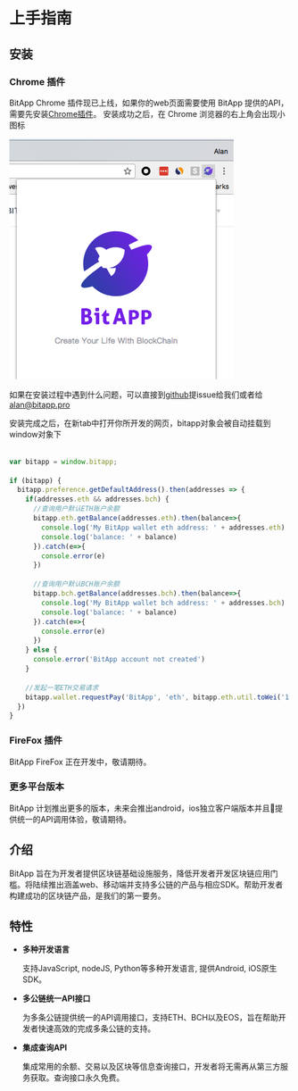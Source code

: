 # 上手指南

## 安装

### Chrome 插件

BitApp Chrome 插件现已上线，如果你的web页面需要使用 BitApp 提供的API，需要先安装[Chrome插件](http://www.bitapp.net)。
安装成功之后，在 Chrome 浏览器的右上角会出现小图标

![安装成功](./install-success.png)

如果在安装过程中遇到什么问题，可以直接到[github](https://github.com/bitapp)提issue给我们或者给 [alan@bitapp.pro](mailto:alan@bitapp.pro)

安装完成之后，在新tab中打开你所开发的网页，bitapp对象会被自动挂载到window对象下

```js

var bitapp = window.bitapp;

if (bitapp) {
  bitapp.preference.getDefaultAddress().then(addresses => {
    if(addresses.eth && addresses.bch) {
      //查询用户默认ETH账户余额
      bitapp.eth.getBalance(addresses.eth).then(balance=>{
        console.log('My BitApp wallet eth address: ' + addresses.eth)
        console.log('balance: ' + balance)
      }).catch(e=>{
        console.error(e)
      })

      //查询用户默认BCH账户余额
      bitapp.bch.getBalance(addresses.bch).then(balance=>{
        console.log('My BitApp wallet bch address: ' + addresses.bch)
        console.log('balance: ' + balance)
      }).catch(e=>{
        console.error(e)
      })
    } else {
      console.error('BitApp account not created')
    }

    //发起一笔ETH交易请求
    bitapp.wallet.requestPay('BitApp', 'eth', bitapp.eth.util.toWei('1', 'ether'), bitapp.eth.util.toWei('3', 'gwei'), '0x1e5776c667e1EB857726D96e63e524f9f3479Df2', '', 'BitApp转账示例')
  })
}

```

### FireFox 插件

BitApp FireFox 正在开发中，敬请期待。

### 更多平台版本

BitApp 计划推出更多的版本，未来会推出android，ios独立客户端版本并且提供统一的API调用体验，敬请期待。

## 介绍

BitApp 旨在为开发者提供区块链基础设施服务，降低开发者开发区块链应用门槛。将陆续推出涵盖web、移动端并支持多公链的产品与相应SDK。帮助开发者构建成功的区块链产品，是我们的第一要务。

## 特性

- **多种开发语言**

  支持JavaScript, nodeJS, Python等多种开发语言, 提供Android, iOS原生SDK。

- **多公链统一API接口**

  为多条公链提供统一的API调用接口，支持ETH、BCH以及EOS，旨在帮助开发者快速高效的完成多条公链的支持。

- **集成查询API**

  集成常用的余额、交易以及区块等信息查询接口，开发者将无需再从第三方服务获取。查询接口永久免费。
